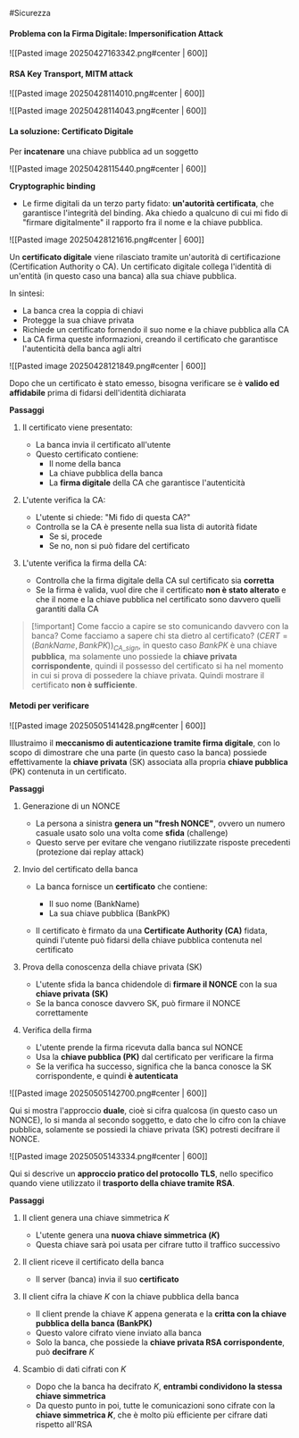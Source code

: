 #Sicurezza 


#### Problema con la Firma Digitale: **Impersonification Attack**

![[Pasted image 20250427163342.png#center | 600]]


#### RSA Key Transport, **MITM attack**

![[Pasted image 20250428114010.png#center | 600]]

![[Pasted image 20250428114043.png#center | 600]]



#### La soluzione: Certificato Digitale
Per **incatenare** una chiave pubblica ad un soggetto

![[Pasted image 20250428115440.png#center | 600]]

**Cryptographic binding**
- Le firme digitali da un terzo party fidato: **un'autorità certificata**, che garantisce l'integrità del binding. Aka chiedo a qualcuno di cui mi fido di "firmare digitalmente" il rapporto fra il nome e la chiave pubblica. 


![[Pasted image 20250428121616.png#center | 600]]

Un **certificato digitale** viene rilasciato tramite un'autorità di certificazione (Certification Authority o CA). Un certificato digitale collega l'identità di un'entità (in questo caso una banca) alla sua chiave pubblica.

In sintesi:
- La banca crea la coppia di chiavi
- Protegge la sua chiave privata
- Richiede un certificato fornendo il suo nome e la chiave pubblica alla CA
- La CA firma queste informazioni, creando il certificato che garantisce l'autenticità della banca agli altri


![[Pasted image 20250428121849.png#center | 600]]

Dopo che un certificato è stato emesso, bisogna verificare se è **valido ed affidabile** prima di fidarsi dell'identità dichiarata

**Passaggi**
1) Il certificato viene presentato:
	- La banca invia il certificato all'utente
	- Questo certificato contiene:
		- Il nome della banca
		- La chiave pubblica della banca
		- La **firma digitale** della CA che garantisce l'autenticità

2) L'utente verifica la CA:
	- L'utente si chiede: "Mi fido di questa CA?"
	- Controlla se la CA è presente nella sua lista di autorità fidate
		- Se si, procede
		- Se no, non si può fidare del certificato

3) L'utente verifica la firma della CA:
	- Controlla che la firma digitale della CA sul certificato sia **corretta**
	- Se la firma è valida, vuol dire che il certificato **non è stato alterato** e che il nome e la chiave pubblica nel certificato sono davvero quelli garantiti dalla CA


>[!important] Come faccio a capire se sto comunicando davvero con la banca?
>Come facciamo a sapere chi sta dietro al certificato?
> $(CERT = (BankName, BankPK))_{CA\_sign}$, in questo caso $BankPK$ è una chiave **pubblica**, ma solamente uno possiede la **chiave privata corrispondente**, quindi il possesso del certificato si ha nel momento in cui si prova di possedere la chiave privata. Quindi mostrare il certificato **non è sufficiente**. 




#### Metodi per verificare 

![[Pasted image 20250505141428.png#center | 600]]

Illustraimo il **meccanismo di autenticazione tramite firma digitale**, con lo scopo di dimostrare che una parte (in questo caso la banca) possiede effettivamente la **chiave privata** (SK) associata alla propria **chiave pubblica** (PK) contenuta in un certificato.

**Passaggi**
1) Generazione di un NONCE
	- La persona a sinistra **genera un "fresh NONCE"**, ovvero un numero casuale usato solo una volta come **sfida** (challenge)
	- Questo serve per evitare che vengano riutilizzate risposte precedenti (protezione dai replay attack)

2) Invio del certificato della banca
	- La banca fornisce un **certificato** che contiene:
		- Il suo nome (BankName)
		- La sua chiave pubblica (BankPK)

	- Il certificato è firmato da una **Certificate Authority (CA)** fidata, quindi l'utente può fidarsi della chiave pubblica contenuta nel certificato

3) Prova della conoscenza della chiave privata (SK)
	- L'utente sfida la banca chidendole di **firmare il NONCE** con la sua **chiave privata (SK)**
	- Se la banca conosce davvero SK, può firmare il NONCE correttamente

4) Verifica della firma
	- L'utente prende la firma ricevuta dalla banca sul NONCE
	- Usa la **chiave pubblica (PK)** dal certificato per verificare la firma
	- Se la verifica ha successo, significa che la banca conosce la SK corrispondente, e quindi **è autenticata**



![[Pasted image 20250505142700.png#center | 600]]

Qui si mostra l'approccio **duale**, cioè si cifra qualcosa (in questo caso un NONCE), lo si manda al secondo soggetto, e dato che lo cifro con la chiave pubblica, solamente se possiedi la chiave privata (SK) potresti decifrare il NONCE. 


![[Pasted image 20250505143334.png#center | 600]]

Qui si descrive un **approccio pratico del protocollo TLS**, nello specifico quando viene utilizzato il **trasporto della chiave tramite RSA**. 

**Passaggi**
1) Il client genera una chiave simmetrica $K$
	- L'utente genera una **nuova chiave simmetrica ($K$)** 
	- Questa chiave sarà poi usata per cifrare tutto il traffico successivo

2) Il client riceve il certificato della banca
	- Il server (banca) invia il suo **certificato**

3) Il client cifra la chiave $K$ con la chiave pubblica della banca
	- Il client prende la chiave $K$ appena generata e la **critta con la chiave pubblica della banca (BankPK)**
	- Questo valore cifrato viene inviato alla banca
	- Solo la banca, che possiede la **chiave privata RSA corrispondente**, può **decifrare** $K$

4) Scambio di dati cifrati con $K$
	- Dopo che la banca ha decifrato $K$, **entrambi condividono la stessa chiave simmetrica**
	- Da questo punto in poi, tutte le comunicazioni sono cifrate con la **chiave simmetrica $K$**, che è molto più efficiente per cifrare dati rispetto all'RSA

